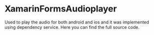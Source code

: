 # XamarinFormsAudioplayer
Used to play the audio for both android and ios and it was implemented using dependency service. Here you can find the full source code.
